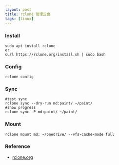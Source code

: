 ```yaml
---
layout: post
title: rclone 管理云盘
tags: [linux]
---
```


### Install
``` shell
sudo apt install rclone
or
curl https://rclone.org/install.sh | sudo bash
```
### Config
``` shell
rclone config
```
### Sync

``` shell
#test sync
rclone sync --dry-run md:paint/ ~/paint/
#show progress
rclone sync -P md:paint/ ~/paint/
```
### Mount
``` shell
rclone mount md: ~/onedrive/ --vfs-cache-mode full
```

### Reference
- [rclone.org](https://rclone.org/)